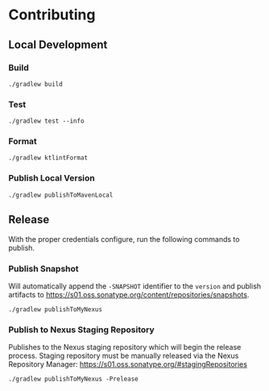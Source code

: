 # Contributing

## Local Development

### Build

```
./gradlew build
```

### Test

```
./gradlew test --info
```

### Format

```
./gradlew ktlintFormat
```

### Publish Local Version

```
./gradlew publishToMavenLocal
```

## Release

With the proper credentials configure, run the following commands to publish.

### Publish Snapshot

Will automatically append the `-SNAPSHOT` identifier to the `version` and publish artifacts to https://s01.oss.sonatype.org/content/repositories/snapshots.

```
./gradlew publishToMyNexus
```

### Publish to Nexus Staging Repository

Publishes to the Nexus staging repository which will begin the release process. Staging repository must be manually released via the Nexus Repository Manager: https://s01.oss.sonatype.org/#stagingRepositories

```
./gradlew publishToMyNexus -Prelease
```
